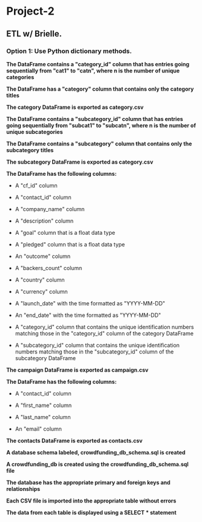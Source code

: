 # Project-2
## ETL w/ Brielle.

### Option 1: Use Python dictionary methods.

<b> The DataFrame contains a "category_id" column that has entries going sequentially from "cat1" to "catn", where n is the number of unique categories </b>

<b> The DataFrame has a "category" column that contains only the category titles </b>

<b> The category DataFrame is exported as category.csv </b>

<b> The DataFrame contains a "subcategory_id" column that has entries going sequentially from "subcat1" to "subcatn", where n is the number of unique subcategories </b>

<b> The DataFrame contains a "subcategory" column that contains only the subcategory titles </b>

<b> The subcategory DataFrame is exported as category.csv </b>

<b> The DataFrame has the following columns: </b>

* A "cf_id" column

* A "contact_id" column

* A "company_name" column

* A "description" column

* A "goal" column that is a float data type

* A "pledged" column that is a float data type

* An "outcome" column

* A "backers_count" column

* A "country" column

* A "currency" column

* A "launch_date" with the time formatted as "YYYY-MM-DD"

* An "end_date" with the time formatted as "YYYY-MM-DD"

* A "category_id" column that contains the unique identification numbers matching those in the "category_id" column of the category DataFrame

* A "subcategory_id" column that contains the unique identification numbers matching those in the "subcategory_id" column of the subcategory DataFrame

<b> The campaign DataFrame is exported as campaign.csv </b>

<b> The DataFrame has the following columns: </b>

* A "contact_id" column

* A "first_name" column

* A "last_name" column

* An "email" column

<b> The contacts DataFrame is exported as contacts.csv </b>

<b> A database schema labeled, crowdfunding_db_schema.sql is created </b>

<b> A crowdfunding_db is created using the crowdfunding_db_schema.sql file </b>

<b> The database has the appropriate primary and foreign keys and relationships </b>

<b> Each CSV file is imported into the appropriate table without errors </b>

<b> The data from each table is displayed using a SELECT * statement </b>

